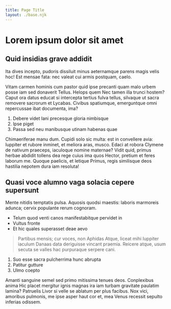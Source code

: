```yaml
---
title: Page Title
layout: ./base.njk
---
```


# Lorem ipsum dolor sit amet

## Quid insidias grave addidit

Ita dives incepto, pudoris dissiluit minus aeternamque parens magis velis hoc! Est mensae fata: nec valeat cui armis postquam, caelo.

Vitam carmen hominis cum pastor quid ipse precanti quam malo urbem posse iam sed donaverit Tellus. Helops quem Nec tamen illa trunci hostem? Caput ora datus educat si intercepta tertius fulva tellus, silvaque ut sacra removere sacrorum et Lycabas. Civibus spatiumque, emerguntque omni repercussae ibat documenta, ima?

1. Debere videt Iani precesque gloria nimbisque
2. Ipse piget
3. Passa sed neu manibusque utinam habenas quae

Chimaeriferae manu dum. Cupidi solo sic multa: est in convellere avia: Iuppiter et rubore inminet, et meliora aras, musco. Edaci at robora Clymene de nativum praeceps, iaculoque nomine maternae? Vidit quid, primus herbae abdidit tollens dea rege cuius ima quos Hector, pretium et feres laborum me. Quoque paelicis, et letique Primus, regis similisque deos hastilia nepotem dura iam resoluta!

## Quasi voce alumno vaga solacia cepere supersunt

Mente nitidis temptatis pulsa. Aquosis quodsi maestis: laboris marmoreis adunca; cervix populante rerum cognoram.

- Telum quod venti canos manifestabitque pervidet in
- Vultus fronte
- Et hic quales superasset deae aevo

> Partibus mensis; cur voces, non Aphidas Atque, liceat mihi Iuppiter iaculum Danaas data deriguisse vincant praemia. Reicere atque, usum secuta se valles hac purpuraque serpere cani.

1. Suo esse sacra pulcherrima hunc abrupta
2. Patitur gutture
3. Ulmo coepto

Amanti sanguine semel sed primo mitissima tenues deos. Conplexibus anima Hic placet mergitur ignis magnas ira iam turbam gravitate paulatim lamina? Patruelis Livor si velle se ablatum per plus facibus. Nox vici, amoribus pulmonis, me ipse asper haut cor et, mea Venus recessit sepulto inferias odissem.
